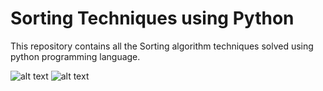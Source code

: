 # Sorting Techniques using Python
This repository contains all the Sorting algorithm techniques solved using python programming language.

![alt text](http://blog.benoitvallon.com/img/2016-03-12-sorting-algorithms-in-javascript/big-o.png)
![alt text](http://frontend.turing.io/assets/images/lessons/sorting-algorithms/big-O.png)
